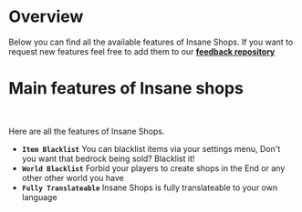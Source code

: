 # Overview
Below you can find all the available features of Insane Shops. If you want to request new features feel free to add them to our **[feedback repository](https://github.com/TechsCode-Team/Feedback/discussions/categories/suggestions)**
<br>

# Main features of Insane shops
<br>

Here are all the features of Insane Shops.
<br>

* **`Item Blacklist`**
  You can blacklist items via your settings menu, Don't you want that bedrock being sold? Blacklist it!
* **`World Blacklist`**
  Forbid your players to create shops in the End or any other other world you have
* **`Fully Translateable`**
  Insane Shops is fully translateable to your own language
